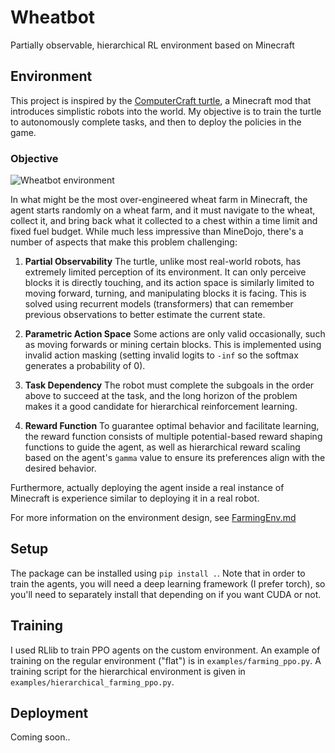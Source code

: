 # Wheatbot

Partially observable, hierarchical RL environment based on Minecraft

## Environment

This project is inspired by the [ComputerCraft turtle](https://www.computercraft.info/wiki/Turtle), a
Minecraft mod that introduces simplistic robots into the world. My objective is to train the turtle
to autonomously complete tasks, and then to deploy the policies in the game.

### Objective

![Wheatbot environment](https://user-images.githubusercontent.com/38408451/229688875-696af56c-64de-41c8-8644-a0c79260e6ff.png)

In what might be the most over-engineered wheat farm in Minecraft, the agent starts randomly on a wheat farm,
and it must navigate to the wheat, collect it, and bring back what it collected to a chest within a time limit
and fixed fuel budget. While much less impressive than MineDojo, there's a number of aspects that make this problem challenging:

1. **Partial Observability** The turtle, unlike most real-world robots, has extremely limited perception of its environment. It can only perceive blocks it is directly touching, and its action space is similarly limited to moving forward, turning, and manipulating blocks it is facing. This is solved using recurrent models (transformers) that can remember previous observations to better estimate the current state.

2. **Parametric Action Space** Some actions are only valid occasionally, such as moving forwards or mining certain blocks. This is implemented using invalid action masking (setting invalid logits to `-inf` so the softmax generates a probability of 0).

3. **Task Dependency** The robot must complete the subgoals in the order above to succeed at the task, and the long horizon of the problem makes it a good candidate for hierarchical reinforcement learning.

4. **Reward Function** To guarantee optimal behavior and facilitate learning, the reward function consists of multiple potential-based reward shaping functions to guide the agent, as well as hierarchical reward scaling based on the agent's `gamma` value to ensure its preferences align with the desired behavior.

Furthermore, actually deploying the agent inside a real instance of Minecraft is experience similar to deploying it in a real robot.

For more information on the environment design, see [FarmingEnv.md](farmingenv.md)

## Setup

The package can be installed using `pip install .`. Note that in order to train the agents, you will need a deep learning framework (I prefer torch), so you'll need to separately install that depending on if you want CUDA or not.

## Training

I used RLlib to train PPO agents on the custom environment. An example of training on the regular environment ("flat") is in `examples/farming_ppo.py`. A training script for the hierarchical environment is given in
`examples/hierarchical_farming_ppo.py`.

## Deployment

Coming soon..
